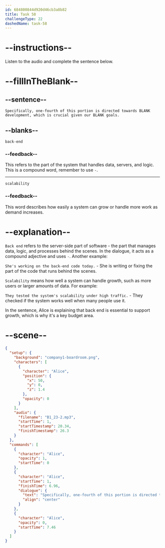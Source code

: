 ```yaml
---
id: 684800844d920d46cb3a8b82
title: Task 58
challengeType: 22
dashedName: task-58
---
```


<!-- (audio) Alice: Specifically, one-fourth of this portion is directed towards backend development, which is crucial given our scalability goals. -->

# --instructions--

Listen to the audio and complete the sentence below.

# --fillInTheBlank--

## --sentence--

`Specifically, one-fourth of this portion is directed towards BLANK development, which is crucial given our BLANK goals.`

## --blanks--

`back-end`

### --feedback--

This refers to the part of the system that handles data, servers, and logic. This is a compound word, remember to use `-`.

---

`scalability`

### --feedback--

This word describes how easily a system can grow or handle more work as demand increases.

# --explanation--

`Back end` refers to the server-side part of software - the part that manages data, logic, and processes behind the scenes. In the dialogue, it acts as a compound adjective and uses `-`. Another example:

`She's working on the back-end code today.` - She is writing or fixing the part of the code that runs behind the scenes.

`Scalability` means how well a system can handle growth, such as more users or larger amounts of data. For example:

`They tested the system's scalability under high traffic.` - They checked if the system works well when many people use it.

In the sentence, Alice is explaining that back end is essential to support growth, which is why it's a key budget area.

# --scene--

```json
{
  "setup": {
    "background": "company1-boardroom.png",
    "characters": [
      {
        "character": "Alice",
        "position": {
          "x": 50,
          "y": 0,
          "z": 1.4
        },
        "opacity": 0
      }
    ],
    "audio": {
      "filename": "B1_23-2.mp3",
      "startTime": 1,
      "startTimestamp": 20.34,
      "finishTimestamp": 26.3
    }
  },
  "commands": [
    {
      "character": "Alice",
      "opacity": 1,
      "startTime": 0
    },
    {
      "character": "Alice",
      "startTime": 1,
      "finishTime": 6.96,
      "dialogue": {
        "text": "Specifically, one-fourth of this portion is directed towards back-end development, which is crucial given our scalability goals.",
        "align": "center"
      }
    },
    {
      "character": "Alice",
      "opacity": 0,
      "startTime": 7.46
    }
  ]
}
```

